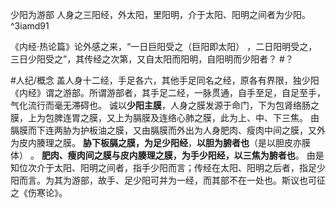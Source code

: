 少阳为游部
人身之三阳经，外太阳，里阳明，介于太阳、阳明之间者为少阳。 ^3iamd91

《内经·热论篇》论外感之来，“一日巨阳受之（巨阳即太阳） ，二日阳明受之，三日少阳受之”，其传经之次第，又自太阳而阳明，自阳明而少阳者？ #？ 

#人纪/概念 
盖人身十二经，手足各六，其他手足同名之经，原各有界限，独少阳《内经》谓之游部。所谓游部者，其手足二经，一脉贯通，自手至足，自足至手，气化流行而毫无滞碍也。
诚以**少阳主膜**，人身之膜发源于命门，下为包肾络肠之膜，上为包脾连胃之膜，又上为膈膜及连络心肺之膜，此为上、中、下三焦。
由膈膜而下连两胁为护板油之膜，又由膈膜而外出为人身肥肉、瘦肉中间之膜，又外为皮内腠理之膜。
**胁下板膈之膜，为足少阳经**，**以胆为腑者也**（是以胆皮亦膜体） 。
**肥肉、瘦肉间之膜与皮内腠理之膜，为手少阳经，以三焦为腑者也**。
由是知位次介于太阳、阳明之间者，指手少阳而言；传经在太阳、阳明之后者，指足少阳而言。为其为游部，故手、足少阳可并为一经，而其部不在一处也。斯议也可征之《伤寒论》。